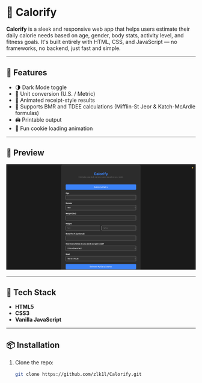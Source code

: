 # 🍎 Calorify

**Calorify** is a sleek and responsive web app that helps users estimate their daily calorie needs based on age, gender, body stats, activity level, and fitness goals. It's built entirely with HTML, CSS, and JavaScript — no frameworks, no backend, just fast and simple.

---

## 🚀 Features

- 🌗 Dark Mode toggle
- 🔁 Unit conversion (U.S. / Metric)
- 📃 Animated receipt-style results
- 🧮 Supports BMR and TDEE calculations (Mifflin-St Jeor & Katch-McArdle formulas)
- 🖨️ Printable output
- 🍪 Fun cookie loading animation

---

## 📸 Preview

![Screenshot](https://github.com/zlk1l/Calorify/blob/main/screenshot.png?raw=true)

---

## 🔧 Tech Stack

- **HTML5**  
- **CSS3**  
- **Vanilla JavaScript**

---

## 📦 Installation

1. Clone the repo:
   ```bash
   git clone https://github.com/zlk1l/Calorify.git
